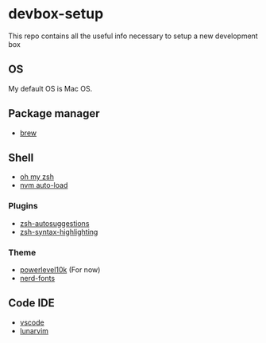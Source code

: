 # devbox-setup
This repo contains all the useful info necessary to setup a new development box

## OS
My default OS is Mac OS.

## Package manager
- [brew](https://brew.sh/)

## Shell
- [oh my zsh](https://ohmyz.sh/)
- [nvm auto-load](https://gist.github.com/tcrammond/e52dfad4c2b36258f83f7a964af10097)

### Plugins
- [zsh-autosuggestions](https://github.com/zsh-users/zsh-autosuggestions)
- [zsh-syntax-highlighting](https://github.com/zsh-users/zsh-syntax-highlighting)

### Theme
- [powerlevel10k](https://github.com/romkatv/powerlevel10k) (For now)
- [nerd-fonts](https://github.com/ryanoasis/nerd-fonts)

## Code IDE
- [vscode](https://formulae.brew.sh/cask/visual-studio-code)
- [lunarvim](https://www.lunarvim.org/)
